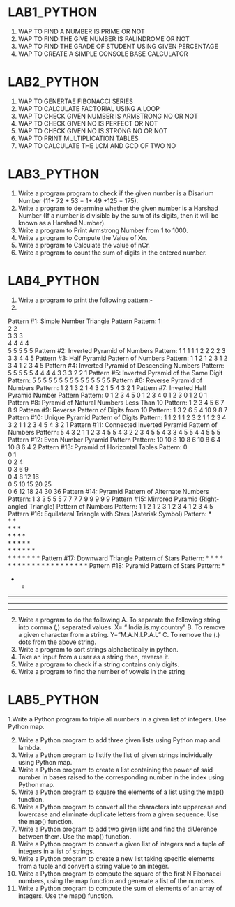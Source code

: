 # LAB1_PYTHON
1. WAP TO FIND A NUMBER IS PRIME OR NOT
2. WAP TO FIND THE GIVE NUMBER IS PALINDROME OR NOT
3. WAP TO FIND THE GRADE OF STUDENT USING GIVEN PERCENTAGE
4. WAP TO CREATE A SIMPLE CONSOLE BASE CALCULATOR

# LAB2_PYTHON
1. WAP TO GENERTAE FIBONACCI SERIES
2. WAP TO CALCULATE FACTORIAL USING A LOOP
3. WAP TO CHECK GIVEN NUMBER IS ARMSTRONG NO OR NOT
4. WAP TO CHECK GIVEN NO IS PERFECT OR NOT
5. WAP TO CHECK GIVEN NO IS STRONG NO OR NOT
6. WAP TO PRINT MULTIPLICATION TABLES
7. WAP TO CALCULATE THE LCM AND GCD OF TWO NO

# LAB3_PYTHON
1. Write a program program to check if the given number is a Disarium Number (11+ 72 + 53 = 1+ 49 +125 = 175).
2. Write a program to determine whether the given number is a Harshad Number (If a number is
   divisible by the sum of its digits, then it will be known as a Harshad Number).
3. Write a program to Print Armstrong Number from 1 to 1000.
4. Write a program to Compute the Value of Xn.
5. Write a program to Calculate the value of nCr.
6. Write a program to count the sum of digits in the entered number.

# LAB4_PYTHON
1. Write a program to print the following pattern:-
2. 
Pattern #1: Simple Number Triangle Pattern
Pattern:
1  
2 2  
3 3 3  
4 4 4 4  
5 5 5 5 5
Pattern #2: Inverted Pyramid of Numbers
Pattern:
1 1 1 1 1 
 2 2 2 2 
  3 3 3 
   4 4 
    5
Pattern #3: Half Pyramid Pattern of Numbers
Pattern:
1 
              1 2 
    1 2 3 
  1 2 3 4 
1 2 3 4 5
Pattern #4: Inverted Pyramid of Descending Numbers
Pattern:
5 5 5 5 5 
  4 4 4 4 
    3 3 3 
      2 2 
       1
Pattern #5: Inverted Pyramid of the Same Digit
Pattern:
5 5 5 5 5 
  5 5 5 5 
    5 5 5 
     5 5 
      5
Pattern #6: Reverse Pyramid of Numbers
Pattern:
     1 
     2 1 
    3 2 1 
  4 3 2 1 
5 4 3 2 1
Pattern #7: Inverted Half Pyramid Number Pattern
Pattern:
0 1 2 3 4 5 
0 1 2 3 4 
0 1 2 3 
0 1 2 
0 1
Pattern #8: Pyramid of Natural Numbers Less Than 10
Pattern:
1 
2 3 4 
5 6 7 8 9
Pattern #9: Reverse Pattern of Digits from 10 
Pattern:
1
3 2
6 5 4
10 9 8 7
Pattern #10: Unique Pyramid Pattern of Digits
Pattern:
1 
1 2 1 
1 2 3 2 1 
1 2 3 4 3 2 1 
1 2 3 4 5 4 3 2 1
Pattern #11: Connected Inverted Pyramid Pattern of Numbers
Pattern:
5 4 3 2 1 1 2 3 4 5 
5 4 3 2 2 3 4 5 
5 4 3 3 4 5 
5 4 4 5 
5 5
Pattern #12: Even Number Pyramid Pattern
Pattern:
10 
10 8 
10 8 6 
10 8 6 4 
10 8 6 4 2
Pattern #13: Pyramid of Horizontal Tables
Pattern:
0  
0 1  
0 2 4  
0 3 6 9  
0 4 8 12 16  
0 5 10 15 20 25  
0 6 12 18 24 30 36
Pattern #14: Pyramid Pattern of Alternate Numbers
Pattern:
1 
3 3 
5 5 5 
7 7 7 7 
9 9 9 9 9
Pattern #15: Mirrored Pyramid (Right-angled Triangle) Pattern of Numbers
Pattern:
           1 
         1 2 
      1 2 3 
   1 2 3 4 
 1 2 3 4 5
Pattern #16: Equilateral Triangle with Stars (Asterisk Symbol)
Pattern:
            *   
           * *   
          * * *   
         * * * *   
        * * * * *   
       * * * * * *   
      * * * * * * *
Pattern #17: Downward Triangle Pattern of Stars
Pattern:
        * * * * * * 
         * * * * * 
          * * * * 
           * * * 
            * * 
             * 
Pattern #18: Pyramid Pattern of Stars
Pattern:
* 
* * 
* * * 
* * * * 
* * * * *
2. Write a program to do the following
A. To separate the following string into comma (,) separated values. X= “ India.is.my.country”
B. To remove a given character from a string. Y=”M.A.N.I.P.A.L” 
C. To remove the (.) dots from the above string.
3.	Write a program to sort strings alphabetically in python. 
4.	Take an input from a user as a string then, reverse it.
5.	Write a program to check if a string contains only digits.
6.	Write a program to find the number of vowels in the string

# LAB5_PYTHON 
1.Write a Python program to triple all numbers in a given list of integers. Use Python map. 

2.	Write a Python program to add three given lists using Python map and lambda.
3.	Write a Python program to listify the list of given strings individually using Python map. 
4.	Write a Python program to create a list containing the power of said number in bases raised to the corresponding number in the index using Python map. 
5.	Write a Python program to square the elements of a list using the map() function. 
6.	Write a Python program to convert all the characters into uppercase and lowercase and eliminate duplicate letters from a given sequence. Use the map() function. 
7.	Write a Python program to add two given lists and find the diƯerence between them. Use the map() function. 
8.	Write a Python program to convert a given list of integers and a tuple of integers in a list of strings. 
9.	Write a Python program to create a new list taking specific elements from a tuple and convert a string value to an integer. 
10.	Write a Python program to compute the square of the first N Fibonacci numbers, using the map function and generate a list of the numbers. 
11.	Write a Python program to compute the sum of elements of an array of integers. Use the map() function.

